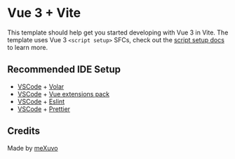 # Vue 3 + Vite

This template should help get you started developing with Vue 3 in Vite. The template uses Vue 3 `<script setup>` SFCs, check out the [script setup docs](https://v3.vuejs.org/api/sfc-script-setup.html#sfc-script-setup) to learn more.

## Recommended IDE Setup

- [VSCode](https://code.visualstudio.com/) + [Volar](https://marketplace.visualstudio.com/items?itemName=johnsoncodehk.volar)
- [VSCode](https://code.visualstudio.com/) + [Vue extensions pack](https://marketplace.visualstudio.com/items?itemName=sdras.vue-vscode-extensionpack)
- [VSCode](https://code.visualstudio.com/) + [Eslint](https://marketplace.visualstudio.com/items?itemName=dbaeumer.vscode-eslint)
- [VSCode](https://code.visualstudio.com/) + [Prettier](https://marketplace.visualstudio.com/items?itemName=esbenp.prettier-vscode)

## Credits

Made by [meXuvo](http://mexuvo.com/)
